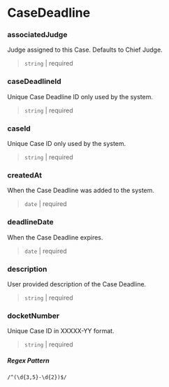 # CaseDeadline

### associatedJudge


Judge assigned to this Case. Defaults to Chief Judge.

> `string` | required

### caseDeadlineId


Unique Case Deadline ID only used by the system.

> `string` | required

### caseId


Unique Case ID only used by the system.

> `string` | required

### createdAt


When the Case Deadline was added to the system.

> `date` | required

### deadlineDate


When the Case Deadline expires.

> `date` | required

### description


User provided description of the Case Deadline.

> `string` | required

### docketNumber


Unique Case ID in XXXXX-YY format.

> `string` | required

##### Regex Pattern


`/^(\d{3,5}-\d{2})$/`
